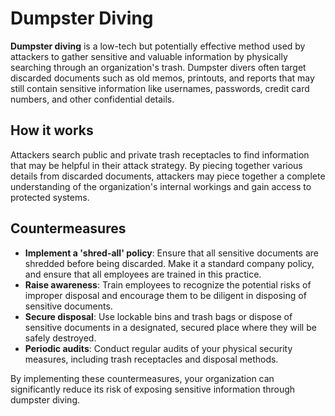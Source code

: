 # Dumpster Diving

**Dumpster diving** is a low-tech but potentially effective method used by attackers to gather sensitive and valuable information by physically searching through an organization's trash. Dumpster divers often target discarded documents such as old memos, printouts, and reports that may still contain sensitive information like usernames, passwords, credit card numbers, and other confidential details.

## How it works

Attackers search public and private trash receptacles to find information that may be helpful in their attack strategy. By piecing together various details from discarded documents, attackers may piece together a complete understanding of the organization's internal workings and gain access to protected systems.

## Countermeasures

- **Implement a 'shred-all' policy**: Ensure that all sensitive documents are shredded before being discarded. Make it a standard company policy, and ensure that all employees are trained in this practice.
- **Raise awareness**: Train employees to recognize the potential risks of improper disposal and encourage them to be diligent in disposing of sensitive documents.
- **Secure disposal**: Use lockable bins and trash bags or dispose of sensitive documents in a designated, secured place where they will be safely destroyed.
- **Periodic audits**: Conduct regular audits of your physical security measures, including trash receptacles and disposal methods.

By implementing these countermeasures, your organization can significantly reduce its risk of exposing sensitive information through dumpster diving.
